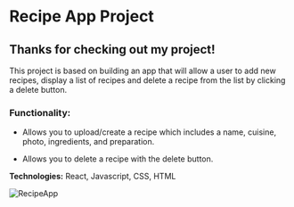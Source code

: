 # Recipe App Project

## Thanks for checking out my project!

This project is based on building an app that will allow a user to add new recipes, display a list of recipes and delete a recipe from the list by clicking a delete button.

### Functionality: 
+ Allows you to upload/create a recipe which includes a name, cuisine, photo, ingredients, and preparation. 

+ Allows you to delete a recipe with the delete button.

**Technologies:** React, Javascript, CSS, HTML

![RecipeApp](https://user-images.githubusercontent.com/119773913/235233190-468350b5-433b-4a93-86ac-33875a308a25.png)
